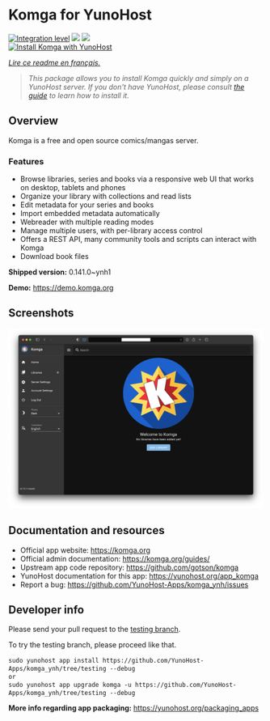 <!--
N.B.: This README was automatically generated by https://github.com/YunoHost/apps/tree/master/tools/README-generator
It shall NOT be edited by hand.
-->

# Komga for YunoHost

[![Integration level](https://dash.yunohost.org/integration/komga.svg)](https://dash.yunohost.org/appci/app/komga) ![](https://ci-apps.yunohost.org/ci/badges/komga.status.svg) ![](https://ci-apps.yunohost.org/ci/badges/komga.maintain.svg)  
[![Install Komga with YunoHost](https://install-app.yunohost.org/install-with-yunohost.svg)](https://install-app.yunohost.org/?app=komga)

*[Lire ce readme en français.](./README_fr.md)*

> *This package allows you to install Komga quickly and simply on a YunoHost server.
If you don't have YunoHost, please consult [the guide](https://yunohost.org/#/install) to learn how to install it.*

## Overview

Komga is a free and open source comics/mangas server.

### Features

- Browse libraries, series and books via a responsive web UI that works on desktop, tablets and phones
- Organize your library with collections and read lists
- Edit metadata for your series and books
- Import embedded metadata automatically
- Webreader with multiple reading modes
- Manage multiple users, with per-library access control
- Offers a REST API, many community tools and scripts can interact with Komga
- Download book files


**Shipped version:** 0.141.0~ynh1

**Demo:** https://demo.komga.org

## Screenshots

![](./doc/screenshots/home.png)

## Documentation and resources

* Official app website: https://komga.org
* Official admin documentation: https://komga.org/guides/
* Upstream app code repository: https://github.com/gotson/komga
* YunoHost documentation for this app: https://yunohost.org/app_komga
* Report a bug: https://github.com/YunoHost-Apps/komga_ynh/issues

## Developer info

Please send your pull request to the [testing branch](https://github.com/YunoHost-Apps/komga_ynh/tree/testing).

To try the testing branch, please proceed like that.
```
sudo yunohost app install https://github.com/YunoHost-Apps/komga_ynh/tree/testing --debug
or
sudo yunohost app upgrade komga -u https://github.com/YunoHost-Apps/komga_ynh/tree/testing --debug
```

**More info regarding app packaging:** https://yunohost.org/packaging_apps